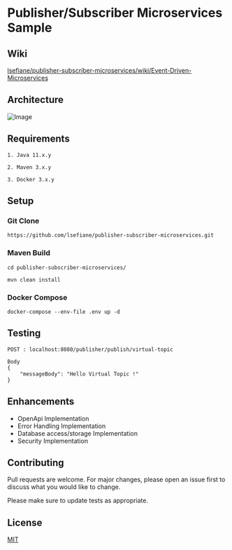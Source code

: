 # Publisher/Subscriber Microservices Sample

## Wiki

[lsefiane/publisher-subscriber-microservices/wiki/Event-Driven-Microservices](https://github.com/lsefiane/publisher-subscriber-microservices/wiki/Event-Driven-Microservices)

## Architecture

![Image](https://raw.githubusercontent.com/wiki/lsefiane/publisher-subscriber-microservices/images/PubSub%20Microservices%20Architecture.PNG)

## Requirements

```
1. Java 11.x.y

2. Maven 3.x.y

3. Docker 3.x.y
```

## Setup

### Git Clone

```
https://github.com/lsefiane/publisher-subscriber-microservices.git

```

### Maven Build

```
cd publisher-subscriber-microservices/

mvn clean install

```

### Docker Compose

```
docker-compose --env-file .env up -d

```

## Testing

```
POST : localhost:8080/publisher/publish/virtual-topic

Body
{
    "messageBody": "Hello Virtual Topic !"
}

```

## Enhancements

* OpenApi Implementation 
* Error Handling Implementation 
* Database access/storage Implementation
* Security Implementation

## Contributing
Pull requests are welcome. For major changes, please open an issue first to discuss what you would like to change.

Please make sure to update tests as appropriate.

## License
[MIT](https://github.com/lsefiane/publisher-subscriber-microservices/blob/master/LICENSE.md)
